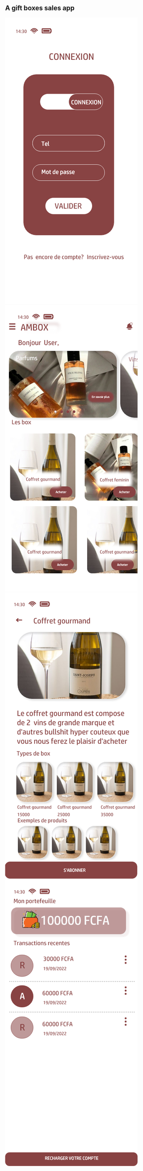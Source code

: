 ## A gift boxes sales app

![Login screen](https://github.com/nickAP02/am_box/blob/nickAp02/assets/screenshots/login.png)![Home screen](https://github.com/nickAP02/am_box/blob/nickAp02/assets/screenshots/home.png) ![Checkout screen](https://github.com/nickAP02/am_box/blob/nickAp02/assets/screenshots/checkout.png) ![Wallet screen](https://github.com/nickAP02/am_box/blob/nickAp02/assets/screenshots/wallet.png)
